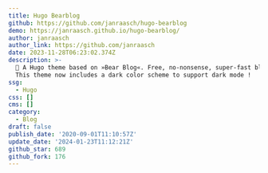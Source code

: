 ```yaml
---
title: Hugo Bearblog
github: https://github.com/janraasch/hugo-bearblog
demo: https://janraasch.github.io/hugo-bearblog/
author: janraasch
author_link: https://github.com/janraasch
date: 2023-11-28T06:23:02.374Z
description: >-
  🧸 A Hugo theme based on »Bear Blog«. Free, no-nonsense, super-fast blogging.
  This theme now includes a dark color scheme to support dark mode ️!
ssg:
  - Hugo
css: []
cms: []
category:
  - Blog
draft: false
publish_date: '2020-09-01T11:10:57Z'
update_date: '2024-01-23T11:12:21Z'
github_star: 689
github_fork: 176
---
```

